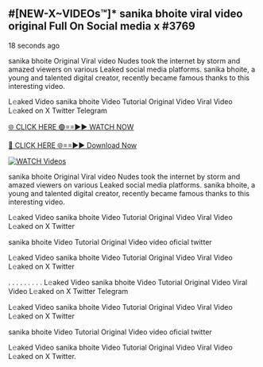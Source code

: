 ## #[NEW-X~VIDEOs™]* sanika bhoite viral video original Full On Social media x #3769

18 seconds ago

sanika bhoite Original Viral video Nudes took the internet by storm and amazed viewers on various Leaked social media platforms. sanika bhoite, a young and talented digital creator, recently became famous thanks to this interesting video.

L𝚎aked Video sanika bhoite Video Tutorial Original Video Viral Video L𝚎aked on X Twitter Telegram

[🌐 CLICK HERE 🟢==►► WATCH NOW](https://valovideo.net/valo-video/?bom)

[🔴 CLICK HERE 🌐==►► Download Now](https://valovideo.net/valo-video/?bom)

[![WATCH Videos](https://i.imgur.com/dJHk4Zq.gif)](https://valovideo.net/valo-video/?bom)

sanika bhoite Original Viral video Nudes took the internet by storm and amazed viewers on various Leaked social media platforms. sanika bhoite, a young and talented digital creator, recently became famous thanks to this interesting video.

L𝚎aked Video sanika bhoite Video Tutorial Original Video Viral Video L𝚎aked on X Twitter

sanika bhoite Video Tutorial Original Video video oficial twitter

L𝚎aked Video sanika bhoite Video Tutorial Original Video Viral Video L𝚎aked on X Twitter

. . . . . . . . . L𝚎aked Video sanika bhoite Video Tutorial Original Video Viral Video L𝚎aked on X Twitter Telegram

L𝚎aked Video sanika bhoite Video Tutorial Original Video Viral Video L𝚎aked on X Twitter

sanika bhoite Video Tutorial Original Video video oficial twitter

L𝚎aked Video sanika bhoite Video Tutorial Original Video Viral Video L𝚎aked on X Twitter.